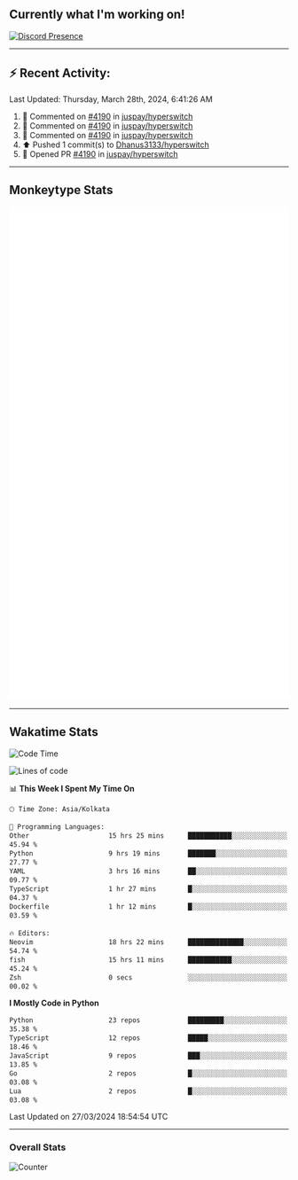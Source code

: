 ## Currently what I'm working on!
[![Discord Presence](https://lanyard.cnrad.dev/api/534981034400284712)](https://discord.com/users/534981034400284712)

---

## :zap: Recent Activity:
<!--RECENT_ACTIVITY:last_update-->
Last Updated: Thursday, March 28th, 2024, 6:41:26 AM
<!--RECENT_ACTIVITY:last_update_end-->
<!--RECENT_ACTIVITY:start-->
1. 💬 Commented on [#4190](https://github.com/juspay/hyperswitch/pull/4190#issuecomment-2022268262) in [juspay/hyperswitch](https://github.com/juspay/hyperswitch)<br>
2. 💬 Commented on [#4190](https://github.com/juspay/hyperswitch/pull/4190#issuecomment-2021815442) in [juspay/hyperswitch](https://github.com/juspay/hyperswitch)<br>
3. 💬 Commented on [#4190](https://github.com/juspay/hyperswitch/pull/4190#discussion_r1540379451) in [juspay/hyperswitch](https://github.com/juspay/hyperswitch)<br>
4. ⬆️ Pushed 1 commit(s) to [Dhanus3133/hyperswitch](https://github.com/Dhanus3133/hyperswitch)<br>
5. 💪 Opened PR [#4190](https://github.com/juspay/hyperswitch/pull/4190) in [juspay/hyperswitch](https://github.com/juspay/hyperswitch)<br>
<!--RECENT_ACTIVITY:end-->

---

## Monkeytype Stats
<a href="https://monkeytype.com/profile/dhanus">
  <img src="https://raw.githubusercontent.com/Dhanus3133/Dhanus3133/monkeytype/monkeytype-lbpb.svg" alt="Monkeytype Profile" />
</a>

---

## Wakatime Stats
<!--START_SECTION:waka-->
![Code Time](http://img.shields.io/badge/Code%20Time-1%2C750%20hrs%2036%20mins-blue)

![Lines of code](https://img.shields.io/badge/From%20Hello%20World%20I%27ve%20Written-4.9%20million%20lines%20of%20code-blue)

📊 **This Week I Spent My Time On** 

```text
🕑︎ Time Zone: Asia/Kolkata

💬 Programming Languages: 
Other                    15 hrs 25 mins      ███████████░░░░░░░░░░░░░░   45.94 % 
Python                   9 hrs 19 mins       ███████░░░░░░░░░░░░░░░░░░   27.77 % 
YAML                     3 hrs 16 mins       ██░░░░░░░░░░░░░░░░░░░░░░░   09.77 % 
TypeScript               1 hr 27 mins        █░░░░░░░░░░░░░░░░░░░░░░░░   04.37 % 
Dockerfile               1 hr 12 mins        █░░░░░░░░░░░░░░░░░░░░░░░░   03.59 % 

🔥 Editors: 
Neovim                   18 hrs 22 mins      ██████████████░░░░░░░░░░░   54.74 % 
fish                     15 hrs 11 mins      ███████████░░░░░░░░░░░░░░   45.24 % 
Zsh                      0 secs              ░░░░░░░░░░░░░░░░░░░░░░░░░   00.02 % 
```

**I Mostly Code in Python** 

```text
Python                   23 repos            █████████░░░░░░░░░░░░░░░░   35.38 % 
TypeScript               12 repos            █████░░░░░░░░░░░░░░░░░░░░   18.46 % 
JavaScript               9 repos             ███░░░░░░░░░░░░░░░░░░░░░░   13.85 % 
Go                       2 repos             █░░░░░░░░░░░░░░░░░░░░░░░░   03.08 % 
Lua                      2 repos             █░░░░░░░░░░░░░░░░░░░░░░░░   03.08 % 
```




 Last Updated on 27/03/2024 18:54:54 UTC
<!--END_SECTION:waka-->
---

### Overall Stats

<img src="https://moe-counter.glitch.me/get/@Dhanus3133?theme=asoul" alt="Counter" />
